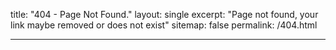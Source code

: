 title: "404 - Page Not Found."
layout: single
excerpt: "Page not found, your link maybe removed or does not exist"
sitemap: false
permalink: /404.html
___


<script type="text/javascript">
  var GOOG_FIXURL_LANG = 'en';
  var GOOG_FIXURL_SITE = '{{ site.url }}'
</script>
<script type="text/javascript"
  src="//linkhelp.clients.google.com/tbproxy/lh/wm/fixurl.js">
</script>